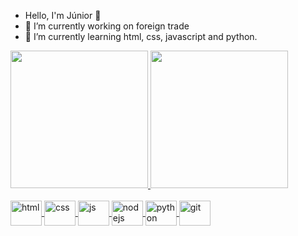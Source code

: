 - Hello, I'm Júnior 👋
-  🔭 I’m currently working on foreign trade 
- 🌱 I’m currently learning html, css, javascript and python.

<div>
    <a href="https://github.com/Junior580">
      <img height="220em"
        src="https://github-readme-stats.vercel.app/api?username=Junior580&show_icons=true&theme=dracula" />
      <img height="220em"
      src="https://github-readme-stats.vercel.app/api/top-langs/?username=junior580&theme=tokyonight" />
  </div>

<div style="display: inline_block", background-color: white;><br />    
    <img align="center"  alt="html" height="40" width="50" src="https://cdn.jsdelivr.net/gh/devicons/devicon/icons/html5/html5-original.svg" style="max-width: 100%;">
    <img align="center"  alt="css" height="40" width="50" src="https://cdn.jsdelivr.net/gh/devicons/devicon/icons/css3/css3-original.svg" style="max-width: 100%;">
    <img align="center"  alt="js" height="40" width="50" src="https://cdn.jsdelivr.net/gh/devicons/devicon/icons/javascript/javascript-original.svg" style="max-width: 100%;">
    <img align="center"  alt="nodejs" height="40" width="50" src="https://cdn.jsdelivr.net/gh/devicons/devicon/icons/nodejs/nodejs-original.svg" style="max-width: 100%;">
    <img align="center"  alt="python" height="40" width="50" src="https://cdn.jsdelivr.net/gh/devicons/devicon/icons/python/python-original.svg" style="max-width: 100%;">
    <img align="center"  alt="git" height="40" width="50" src="https://cdn.jsdelivr.net/gh/devicons/devicon/icons/git/git-original.svg" style="max-width: 100%;">  
</div>
